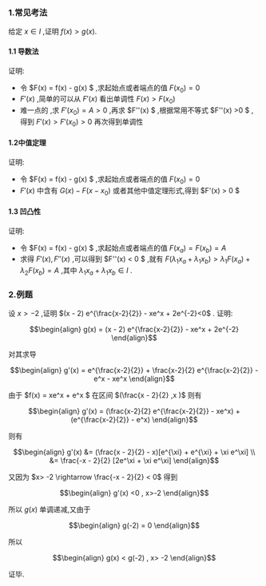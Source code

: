 ### 1.常见考法
给定 $x \in  I$ ,证明 $f(x) >g(x)$.
#### 1.1 导数法
证明:
* 令 $F(x) = f(x) - g(x) $ ,求起始点或者端点的值 $F(x_0) = 0$
* $F'(x)$ ,简单的可以从 $F'(x)$ 看出单调性 $F(x) > F(x_0)$
* 难一点的 ,求 $F'(x_0) = A >0$ ,再求 $F''(x) $ ,根据常用不等式 $F''(x) >0 $ ,得到 $F'(x) > F'(x_0) > 0$ 再次得到单调性 


#### 1.2中值定理
证明:
* 令 $F(x) = f(x) - g(x) $ ,求起始点或者端点的值 $F(x_0) = 0$
* $F'(x)$ 中含有 $G(x) - F(x - x_0)$ 或者其他中值定理形式,得到 $F'(x) > 0 $


#### 1.3 凹凸性
证明:
* 令 $F(x) = f(x) - g(x) $ ,求起始点或者端点的值 $F(x_a) =  F(x_b) = A$
* 求得 $F'(x) , F''(x)$ ,可以得到 $F''(x) < 0 $ ,就有 $F(\lambda_1 x_a + \lambda_1 x_b) > \lambda_1 F(x_a) + \lambda_2 F(x_b) = A$ ,其中 $\lambda_1 x_a + \lambda_1 x_b \in I$ .

### 2.例题
设 $x>-2$ ,证明 $(x - 2) e^{\frac{x-2}{2}} - xe^x + 2e^{-2}<0$ .
证明:

$$\begin{align}
    g(x) = (x - 2) e^{\frac{x-2}{2}} - xe^x + 2e^{-2}
\end{align}$$

对其求导

$$\begin{align}
    g'(x) = e^{\frac{x-2}{2}} + \frac{x-2}{2} e^{\frac{x-2}{2}} - e^x  - xe^x
\end{align}$$

由于 $f(x) = xe^x + e^x $ 在区间 $(\frac{x - 2}{2} ,x )$ 则有

$$\begin{align}
    g'(x) = (\frac{x-2}{2} e^{\frac{x-2}{2}} - xe^x) + (e^{\frac{x-2}{2}} - e^x)
\end{align}$$

则有

$$\begin{align}
    g'(x) &= (\frac{x - 2}{2} - x)[e^{\xi} + e^{\xi} + \xi e^\xi] \\
    &= \frac{-x - 2}{2} [2e^\xi + \xi e^\xi]
\end{align}$$

又因为 $x> -2 \rightarrow  \frac{-x - 2}{2} < 0$ 得到

$$\begin{align}
    g'(x) <0 , x>-2
\end{align}$$ 

所以 $g(x)$ 单调递减,又由于

$$\begin{align}
    g(-2) = 0
\end{align}$$

所以

$$\begin{align}
    g(x) < g(-2) , x> -2
\end{align}$$

证毕.